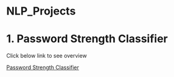 # NLP_Projects

# 1. Password Strength Classifier
<p> Click below link to see overview </p>
<a href=" https://bit.ly/3qn6eff/" target="_blank"> Password Strength Classifier </a>
